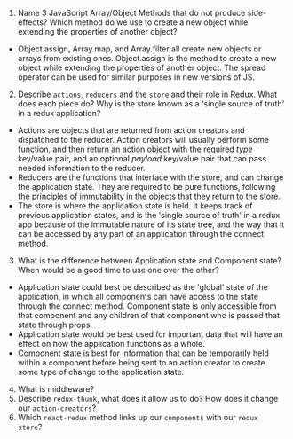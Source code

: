 1.  Name 3 JavaScript Array/Object Methods that do not produce side-effects? Which method do we use to create a new object while extending the properties of another object?

- Object.assign, Array.map, and Array.filter all create new objects or arrays from existing ones. Object.assign is the method to create a new object while extending the properties of another object. The spread operator can be used for similar purposes in new versions of JS.

2.  Describe `actions`, `reducers` and the `store` and their role in Redux. What does each piece do? Why is the store known as a 'single source of truth' in a redux application?

- Actions are objects that are returned from action creators and dispatched to the reducer. Action creators will usually perform some function, and then return an action object with the required _type_ key/value pair, and an optional _payload_ key/value pair that can pass needed information to the reducer.
- Reducers are the functions that interface with the store, and can change the application state. They are required to be pure functions, following the principles of immutability in the objects that they return to the store.
- The store is where the application state is held. It keeps track of previous application states, and is the 'single source of truth' in a redux app because of the immutable nature of its state tree, and the way that it can be accessed by any part of an application through the connect method.

3.  What is the difference between Application state and Component state? When would be a good time to use one over the other?

- Application state could best be described as the 'global' state of the application, in which all components can have access to the state through the connect method. Component state is only accessible from that component and any children of that component who is passed that state through props.
- Application state would be best used for important data that will have an effect on how the application functions as a whole.
- Component state is best for information that can be temporarily held within a component before being sent to an action creator to create some type of change to the application state.

4.  What is middleware?
5.  Describe `redux-thunk`, what does it allow us to do? How does it change our `action-creators`?
6.  Which `react-redux` method links up our `components` with our `redux store`?
